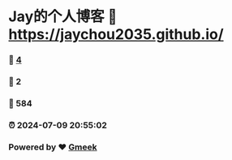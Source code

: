 # Jay的个人博客 :link: https://jaychou2035.github.io/ 
### :page_facing_up: [4](https://jaychou2035.github.io//tag.html) 
### :speech_balloon: 2 
### :hibiscus: 584 
### :alarm_clock: 2024-07-09 20:55:02 
### Powered by :heart: [Gmeek](https://github.com/Meekdai/Gmeek)
